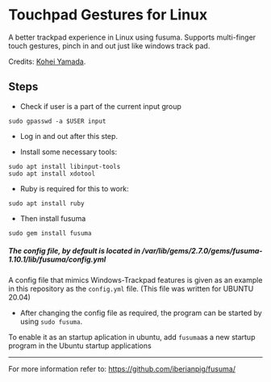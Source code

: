 Touchpad Gestures for Linux
============================
A better trackpad experience in Linux using fusuma. Supports multi-finger touch gestures, pinch in and out just like windows track pad.  
  
Credits:  [Kohei Yamada](https://github.com/iberianpig).  


## Steps

- Check if user is a part of the current input group

```sudo gpasswd -a $USER input  ```

- Log in and out after this step.

- Install some necessary tools:

```sudo apt install libinput-tools```  
```sudo apt install xdotool```  


- Ruby is required for this to work:

```sudo apt install ruby```

- Then install fusuma

```sudo gem install fusuma  ```


##### The config file, by default is located in /var/lib/gems/2.7.0/gems/fusuma-1.10.1/lib/fusuma/config.yml

A config file that mimics Windows-Trackpad features is given as an example in this repository as the ```config.yml``` file. (This file was written for UBUNTU 20.04)

- After changing the config file as required, the program can be started by using ```sudo fusuma```.

To enable it as an startup aplication in ubuntu, add ```fusuma```as a new startup program in the Ubuntu startup applications

--------------------------------------------------------------------------------------------------------------
  

For more information refer to: https://github.com/iberianpig/fusuma/

















